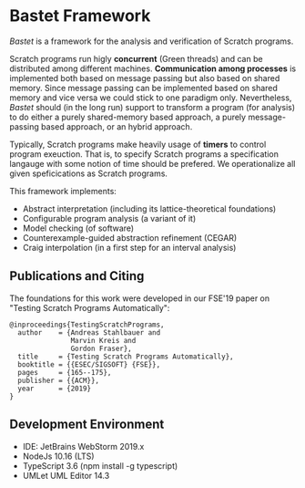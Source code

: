 # Bastet Framework

*Bastet* is a framework for the analysis and verification of Scratch programs.

Scratch programs run higly **concurrent** (Green threads) and can be distributed 
among different machines. **Communication among processes** is implemented both based 
on message passing but also based on shared memory. Since message passing can
be implemented based on shared memory and vice versa we could stick
to one paradigm only. Nevertheless, *Bastet* should (in the long run) support
to transform a program (for analysis) to do either a purely shared-memory
based approach, a purely message-passing based approach, or an hybrid approach.

Typically, Scratch programs make heavily usage of **timers** to control program exeuction.
That is, to specify Scratch programs a specification langauge with some notion
of time should be prefered. We operationalize all given speficications as 
Scratch programs. 

This framework implements:
- Abstract interpretation (including its lattice-theoretical foundations)
- Configurable program analysis (a variant of it)
- Model checking (of software)
- Counterexample-guided abstraction refinement (CEGAR)
- Craig interpolation (in a first step for an interval analysis)

## Publications and Citing

The foundations for this work were developed in our FSE'19 paper on "Testing
Scratch Programs Automatically":

```
@inproceedings{TestingScratchPrograms,
  author    = {Andreas Stahlbauer and
               Marvin Kreis and
               Gordon Fraser},
  title     = {Testing Scratch Programs Automatically},
  booktitle = {{ESEC/SIGSOFT} {FSE}},
  pages     = {165--175},
  publisher = {{ACM}},
  year      = {2019}
}
```

## Development Environment

- IDE: JetBrains WebStorm 2019.x
- NodeJs 10.16 (LTS)
- TypeScript 3.6 (npm install -g typescript)
- UMLet UML Editor 14.3
